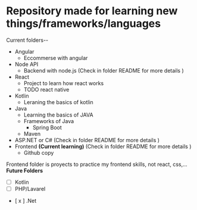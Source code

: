 # Repository made for learning new things/frameworks/languages

Current folders--

* Angular
    * Eccommerse with angular
* Node API
    * Backend with node.js (Check in folder README for more details )
* React
    * Project to learn how react works
    * TODO react native
* Kotlin
    * Leraning the basics of kotlin
* Java
    * Learning the basics of JAVA
    * Frameworks of Java
        * Spring Boot
    * Maven 
* ASP.NET or C# (Check in folder README for more details )
* Frontend **(Current learning)** (Check in folder README for more details )
    * Github copy

Frontend folder is proyects to practice my frontend skills, not react, css,...
**Future Folders**
- [ ] Kotlin  
- [ ] PHP/Lavarel
- [ x ] .Net

